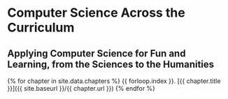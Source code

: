 ---
---
# Computer Science Across the Curriculum

## Applying Computer Science for Fun and Learning, from the Sciences to the Humanities

{% for chapter in site.data.chapters %}
  {{ forloop.index }}. [{{ chapter.title }}]({{ site.baseurl }}/{{ chapter.url }})
{% endfor %}
